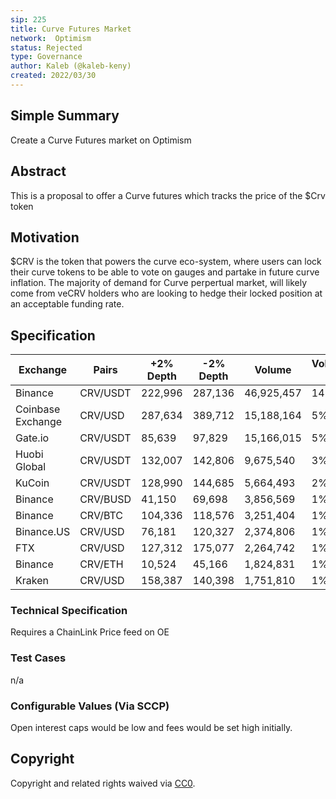 ```yaml
---
sip: 225
title: Curve Futures Market
network:  Optimism 
status: Rejected
type: Governance
author: Kaleb (@kaleb-keny)
created: 2022/03/30
---
```


## Simple Summary

<!--"If you can't explain it simply, you don't understand it well enough." Simply describe the outcome the proposed changes intends to achieve. This should be non-technical and accessible to a casual community member.-->

Create a Curve Futures market on Optimism 

## Abstract

<!--A short (~200 word) description of the proposed change, the abstract should clearly describe the proposed change. This is what *will* be done if the SIP is implemented, not *why* it should be done or *how* it will be done. If the SIP proposes deploying a new contract, write, "We propose to deploy a new contract that will do x".-->

This is a proposal to offer a Curve futures which tracks the price of the $Crv token

## Motivation


<!--This is where you explain the reasoning behind how you propose to solve the problem. Why did you propose to implement the change in this way, what were the considerations and trade-offs? The rationale fleshes out what motivated the design and why particular design decisions were made. It should describe alternate designs that were considered and related work. The rationale may also provide evidence of consensus within the community, and should discuss important objections or concerns raised during discussion.-->

$CRV is the token that powers the curve eco-system, where users can lock their curve tokens to be able to vote on gauges and partake in future curve inflation. The majority of demand for Curve perpertual market, will likely come from veCRV holders who are looking to hedge their locked position at an acceptable funding rate.

## Specification

|               Exchange 	|               Pairs          	|               +2% Depth 	|               -2% Depth 	|               Volume 	|                   Volume % 	|
|------------------------	|------------------------------	|-------------------------	|-------------------------	|----------------------	|----------------------------	|
| Binance                	|                  CRV/USDT    	| 222,996                 	| 287,136                 	| 46,925,457           	| 14%                        	|
| Coinbase Exchange      	|                  CRV/USD     	| 287,634                 	| 389,712                 	| 15,188,164           	| 5%                         	|
| Gate.io                	|                  CRV/USDT    	| 85,639                  	| 97,829                  	| 15,166,015           	| 5%                         	|
| Huobi Global           	|                  CRV/USDT    	| 132,007                 	| 142,806                 	| 9,675,540            	| 3%                         	|
| KuCoin                 	|                  CRV/USDT    	| 128,990                 	| 144,685                 	| 5,664,493            	| 2%                         	|
| Binance                	|                  CRV/BUSD    	| 41,150                  	| 69,698                  	| 3,856,569            	| 1%                         	|
| Binance                	|                  CRV/BTC     	| 104,336                 	| 118,576                 	| 3,251,404            	| 1%                         	|
| Binance.US             	|                  CRV/USD     	| 76,181                  	| 120,327                 	| 2,374,806            	| 1%                         	|
| FTX                    	|                  CRV/USD     	| 127,312                 	| 175,077                 	| 2,264,742            	| 1%                         	|
| Binance                	|                  CRV/ETH     	| 10,524                  	| 45,166                  	| 1,824,831            	| 1%                         	|
| Kraken                 	|                  CRV/USD     	| 158,387                 	| 140,398                 	| 1,751,810            	| 1%                         	|


### Technical Specification

Requires a ChainLink Price feed on OE

### Test Cases

n/a

### Configurable Values (Via SCCP)

Open interest caps would be low and fees would be set high initially.


## Copyright

Copyright and related rights waived via [CC0](https://creativecommons.org/publicdomain/zero/1.0/).
